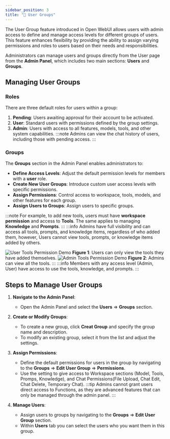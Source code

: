 ```yaml
---
sidebar_position: 3
title: "👥 User Groups"
---
```

The User Group feature introduced in Open WebUI allows users with admin access to define and manage access levels for different groups of users. This feature enhances flexibility by providing the ability to assign varying permissions and roles to users based on their needs and responsibilities.

Administrators can manage users and groups directly from the User page from the **Admin Panel**, which includes two main sections: **Users** and **Groups**.

## Managing User Groups

### Roles

There are three default roles for users within a group:
1. **Pending**: Users awaiting approval for their account to be activated.
2. **User**: Standard users with permissions defined by the group settings.
3. **Admin**: Users with access to all features, models, tools, and other system capabilities.
:::note
Admins can view the chat history of users, including those with pending access.
:::
### Groups 

The **Groups** section in the Admin Panel enables administrators to:
- **Define Access Levels**: Adjust the default permission levels for members with a **user** role.
- **Create New User Groups**: Introduce custom user access levels with specific permissions.
- **Assign Permissions**: Control access to workspace, tools, models, and other features for each group.
- **Assign Users to Groups**: Assign users to specific groups.

:::note
For example, to add new tools, users must have **workspace permission** and access to **Tools**. The same applies to managing **Knowledge** and **Prompts**. 
:::
:::info
Admins have full visibility and can access all tools, prompts, and knowledge items, regardless of who added them, however, Users cannot view tools, prompts, or knowledge items added by others. 

![User Tools Permission Demo](/img/tools-user.png)
**Figure 1**: Users can only view the tools they have added themselves.
![Admin Tools Permission Demo](/img/tools-admin.png )
**Figure 2**: Admins can view all the tools.
:::
:::info
Members with any access level (Admin, User) have access to use the tools, knowledge, and prompts.
:::
## Steps to Manage User Groups

1. **Navigate to the Admin Panel**:
   - Open the Admin Panel and select the **Users** => **Groups** section.
2. **Create or Modify Groups**:
   - To create a new group, click **Creat Group** and specify the group name and description.
   - To modify an existing group, select it from the list and adjust the settings.

3. **Assign Permissions**:
   - Define the default permissions for users in the group by navigating to the **Groups** => **Edit User Group** => **Permissions**.
   - Use the setting to give access to Workspace sections (Model, Tools, Promps, Knowledge), and Chat Permissions(File Upload, Chat Edit, Chat Delete, Temporary Chat).
   :::tip 
    Admins cannot grant users direct access to Functions, as they are advanced features that can only be managed through the admin panel.
   :::

4. **Manage Users**:
   - Assign users to groups by navigating to the **Groups** => **Edit User Group** section.
   - Within **Users** tab you can select the users who you want them in this group.

